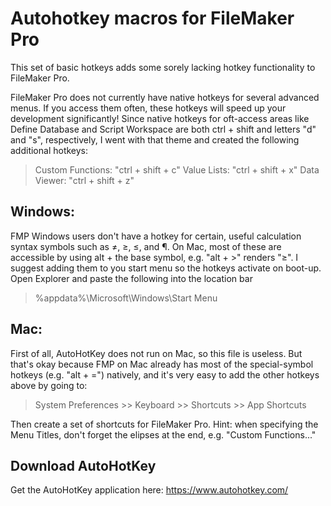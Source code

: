 # Autohotkey macros for FileMaker Pro

This set of basic hotkeys adds some sorely lacking hotkey functionality to FileMaker Pro.

FileMaker Pro does not currently have native hotkeys for several advanced menus. If you access them often, these hotkeys will speed up your development significantly! Since native hotkeys for oft-access areas like Define Database and Script Workspace are both ctrl + shift and letters "d" and "s", respectively, I went with that theme and created the following additional hotkeys:
> Custom Functions: "ctrl + shift + c"
> Value Lists: "ctrl + shift + x"
> Data Viewer: "ctrl + shift + z"

## Windows:
FMP Windows users don't have a hotkey for certain, useful calculation syntax symbols such as ≠, ≥, ≤, and ¶. On Mac, most of these are accessible by using alt + the base symbol, e.g. "alt + >" renders "≥". I suggest adding them to you start menu so the hotkeys activate on boot-up. Open Explorer and paste the following into the location bar
> %appdata%\Microsoft\Windows\Start Menu

## Mac:
First of all, AutoHotKey does not run on Mac, so this file is useless. But that's okay because FMP on Mac already has most of the special-symbol hotkeys (e.g. "alt + =") natively, and it's very easy to add the other hotkeys above by going to: 
> System Preferences >> Keyboard >> Shortcuts >> App Shortcuts

Then create a set of shortcuts for FileMaker Pro. Hint: when specifying the Menu Titles, don't forget the elipses at the end, e.g. "Custom Functions..."

## Download AutoHotKey
Get the AutoHotKey application here:
https://www.autohotkey.com/

